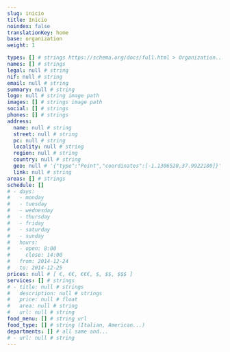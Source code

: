 ```yaml
---
slug: inicio
title: Inicio
noindex: false
translationKey: home
base: organization
weight: 1

types: [] # strings https://schema.org/docs/full.html > Organization...
names: [] # strings
legal: null # string
nif: null # string
email: null # string
summary: null # string
logo: null # string image path
images: [] # strings image path
social: [] # strings
phones: [] # strings
address:
  name: null # string
  street: null # string
  pc: null # string
  locality: null # string
  region: null # string
  country: null # string
  geo: null # '{"type":"Point","coordinates":[-1.1306520,37.9922180]}'
  link: null # string
areas: [] # strings
schedule: []
# - days:
#   - monday
#   - tuesday
#   - wednesday
#   - thursday
#   - friday
#   - saturday
#   - sunday
#   hours:
#   - open: 8:00
#     close: 14:00
#   from: 2014-12-24
#   to: 2014-12-25
prices: null # [ €, €€, €€€, $, $$, $$$ ]
services: [] # strings
# - title: null # strings
#   description: null # strings
#   price: null # float
#   area: null # string
#   url: null # string
food_menu: [] # string url
food_type: [] # string (Italian, American...)
departments: [] # all same and...
# - url: null # string
---
```

